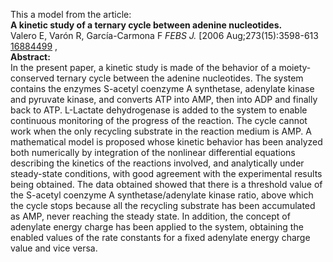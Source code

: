 

This a model from the article:  
**A kinetic study of a ternary cycle between adenine nucleotides.**   
Valero E, Varón R, García-Carmona F _FEBS J._ [2006 Aug;273(15):3598-613
[16884499](http://www.ncbi.nlm.nih.gov/pubmed/16884499) ,  
**Abstract:**   
In the present paper, a kinetic study is made of the behavior of a moiety-
conserved ternary cycle between the adenine nucleotides. The system contains
the enzymes S-acetyl coenzyme A synthetase, adenylate kinase and pyruvate
kinase, and converts ATP into AMP, then into ADP and finally back to ATP.
L-Lactate dehydrogenase is added to the system to enable continuous monitoring
of the progress of the reaction. The cycle cannot work when the only recycling
substrate in the reaction medium is AMP. A mathematical model is proposed
whose kinetic behavior has been analyzed both numerically by integration of
the nonlinear differential equations describing the kinetics of the reactions
involved, and analytically under steady-state conditions, with good agreement
with the experimental results being obtained. The data obtained showed that
there is a threshold value of the S-acetyl coenzyme A synthetase/adenylate
kinase ratio, above which the cycle stops because all the recycling substrate
has been accumulated as AMP, never reaching the steady state. In addition, the
concept of adenylate energy charge has been applied to the system, obtaining
the enabled values of the rate constants for a fixed adenylate energy charge
value and vice versa.

